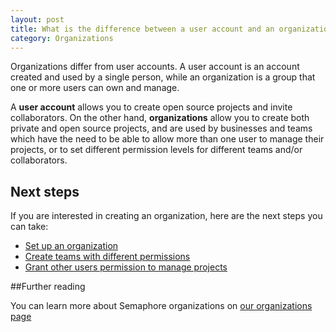 ```yaml
---
layout: post
title: What is the difference between a user account and an organization?
category: Organizations
---
```


Organizations differ from user accounts. A user account is an account created
and used by a single person, while an organization is a group that one or more
users can own and manage.

A **user account** allows you to create open source projects and invite
collaborators. On the other hand, **organizations** allow you to create both
private and open source projects, and are used by businesses and teams which
have the need to be able to allow more than one user to manage their projects,
or to set different permission levels for different teams and/or collaborators.

## Next steps

If you are interested in creating an organization, here are the next steps
you can take:

- [Set up an organization](/docs/organizations/setting-up-an-organization.html)
- [Create teams with different permissions](/docs/organizations/creating-a-team.html)
- [Grant other users permission to manage projects](/docs/organizations/granting-users-permission-to-manage-projects-within-an-organization.html)

##Further reading

You can learn more about Semaphore organizations on [our organizations page](/docs/organizations/about-organizations.html)
